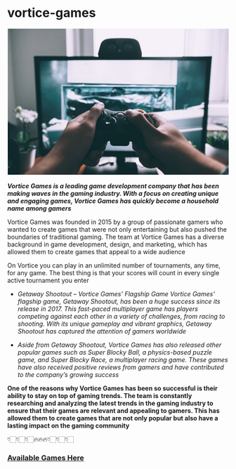 # vortice-games

<img src="https://github.com/KevinDesman/vortice-games/blob/main/vg.png"/>

***Vortice Games is a leading game development company that has been making waves in the gaming industry. With a focus on creating unique and engaging games, Vortice Games has quickly become a household name among gamers***

Vortice Games was founded in 2015 by a group of passionate gamers who wanted to create games that were not only entertaining but also pushed the boundaries of traditional gaming. The team at Vortice Games has a diverse background in game development, design, and marketing, which has allowed them to create games that appeal to a wide audience

On Vortice you can play in an unlimited number of tournaments, any time, for any game. The best thing is that your scores will count in every single active tournament you enter

+  *Getaway Shootout – Vortice Games’ Flagship Game
Vortice Games’ flagship game, Getaway Shootout, has been a huge success since its release in 2017. This fast-paced multiplayer game has players competing against each other in a variety of challenges, from racing to shooting. With its unique gameplay and vibrant graphics, Getaway Shootout has captured the attention of gamers worldwide*

+  *Aside from Getaway Shootout, Vortice Games has also released other popular games such as Super Blocky Ball, a physics-based puzzle game, and Super Blocky Race, a multiplayer racing game. These games have also received positive reviews from gamers and have contributed to the company’s growing success*

**One of the reasons why Vortice Games has been so successful is their ability to stay on top of gaming trends. The team is constantly researching and analyzing the latest trends in the gaming industry to ensure that their games are relevant and appealing to gamers. This has allowed them to create games that are not only popular but also have a lasting impact on the gaming community**

👇🏻👇🏻👇🏻🔥🔥🔥👇🏻👇🏻👇🏻

### [Available Games Here](https://bit.ly/3zqhIaa)
